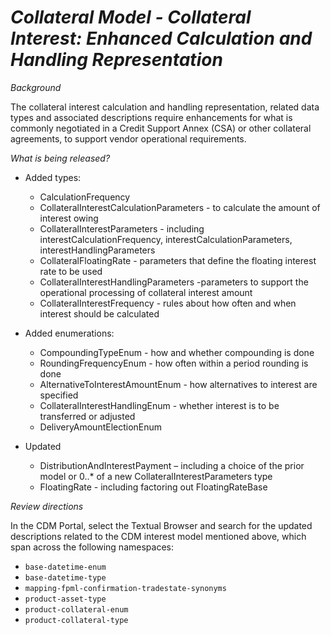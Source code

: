 # *Collateral Model - Collateral Interest: Enhanced Calculation and Handling Representation*

_Background_

The collateral interest calculation and handling representation, related data types and associated descriptions require enhancements for what is commonly negotiated in a Credit Support Annex (CSA) or other collateral agreements, to support vendor operational requirements.

_What is being released?_

- Added types:
  - CalculationFrequency
  - CollateralInterestCalculationParameters - to calculate the amount of interest owing
  - CollateralInterestParameters - including interestCalculationFrequency, interestCalculationParameters, interestHandlingParameters
  - CollateralFloatingRate - parameters that define the floating interest rate to be used
  - CollateralInterestHandlingParameters -parameters to support the operational processing of collateral interest amount
  - CollateralInterestFrequency - rules about how often and when interest should be calculated

- Added enumerations:
  - CompoundingTypeEnum - how and whether compounding is done
  - RoundingFrequencyEnum - how often within a period rounding is done
  - AlternativeToInterestAmountEnum - how alternatives to interest are specified
  - CollateralInterestHandlingEnum - whether interest is to be transferred or adjusted
  - DeliveryAmountElectionEnum

- Updated
  - DistributionAndInterestPayment – including a choice of the prior model or 0..* of a new CollateralInterestParameters type
  - FloatingRate - including factoring out FloatingRateBase

_Review directions_

In the CDM Portal, select the Textual Browser and search for the updated descriptions related to the CDM interest model mentioned above, which span across the following namespaces:

- `base-datetime-enum`
- `base-datetime-type` 
- `mapping-fpml-confirmation-tradestate-synonyms`
- `product-asset-type`
- `product-collateral-enum`
- `product-collateral-type`  

